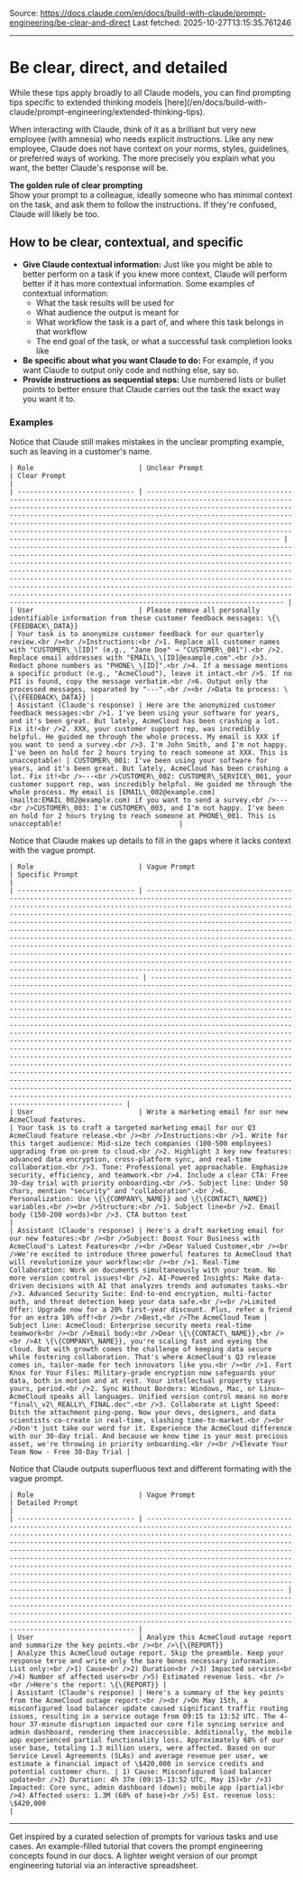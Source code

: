 Source: https://docs.claude.com/en/docs/build-with-claude/prompt-engineering/be-clear-and-direct
Last fetched: 2025-10-27T13:15:35.761246

---

# Be clear, direct, and detailed

<Note>
  While these tips apply broadly to all Claude models, you can find prompting tips specific to extended thinking models [here](/en/docs/build-with-claude/prompt-engineering/extended-thinking-tips).
</Note>

When interacting with Claude, think of it as a brilliant but very new employee (with amnesia) who needs explicit instructions. Like any new employee, Claude does not have context on your norms, styles, guidelines, or preferred ways of working.
The more precisely you explain what you want, the better Claude's response will be.

<Tip>**The golden rule of clear prompting**<br />Show your prompt to a colleague, ideally someone who has minimal context on the task, and ask them to follow the instructions. If they're confused, Claude will likely be too.</Tip>

## How to be clear, contextual, and specific

* **Give Claude contextual information:** Just like you might be able to better perform on a task if you knew more context, Claude will perform better if it has more contextual information. Some examples of contextual information:
  * What the task results will be used for
  * What audience the output is meant for
  * What workflow the task is a part of, and where this task belongs in that workflow
  * The end goal of the task, or what a successful task completion looks like
* **Be specific about what you want Claude to do:** For example, if you want Claude to output only code and nothing else, say so.
* **Provide instructions as sequential steps:** Use numbered lists or bullet points to better ensure that Claude carries out the task the exact way you want it to.

### Examples

<AccordionGroup>
  <Accordion title="Example: Anonymizing customer feedback">
    Notice that Claude still makes mistakes in the unclear prompting example, such as leaving in a customer's name.

    | Role                          | Unclear Prompt                                                                                                                                                                                                                                                                                                                                                                                                                                                        | Clear Prompt                                                                                                                                                                                                                                                                                                                                                                                                                                                                                                                                                                   |
    | ----------------------------- | --------------------------------------------------------------------------------------------------------------------------------------------------------------------------------------------------------------------------------------------------------------------------------------------------------------------------------------------------------------------------------------------------------------------------------------------------------------------- | ------------------------------------------------------------------------------------------------------------------------------------------------------------------------------------------------------------------------------------------------------------------------------------------------------------------------------------------------------------------------------------------------------------------------------------------------------------------------------------------------------------------------------------------------------------------------------ |
    | User                          | Please remove all personally identifiable information from these customer feedback messages: \{\{FEEDBACK\_DATA}}                                                                                                                                                                                                                                                                                                                                                     | Your task is to anonymize customer feedback for our quarterly review.<br /><br />Instructions:<br />1. Replace all customer names with "CUSTOMER\_\[ID]" (e.g., "Jane Doe" → "CUSTOMER\_001").<br />2. Replace email addresses with "EMAIL\_\[ID]@example.com".<br />3. Redact phone numbers as "PHONE\_\[ID]".<br />4. If a message mentions a specific product (e.g., "AcmeCloud"), leave it intact.<br />5. If no PII is found, copy the message verbatim.<br />6. Output only the processed messages, separated by "---".<br /><br />Data to process: \{\{FEEDBACK\_DATA}} |
    | Assistant (Claude's response) | Here are the anonymized customer feedback messages:<br />1. I've been using your software for years, and it's been great. But lately, AcmeCloud has been crashing a lot. Fix it!<br />2. XXX, your customer support rep, was incredibly helpful. He guided me through the whole process. My email is XXX if you want to send a survey.<br />3. I'm John Smith, and I'm not happy. I've been on hold for 2 hours trying to reach someone at XXX. This is unacceptable! | CUSTOMER\_001: I've been using your software for years, and it's been great. But lately, AcmeCloud has been crashing a lot. Fix it!<br />---<br />CUSTOMER\_002: CUSTOMER\_SERVICE\_001, your customer support rep, was incredibly helpful. He guided me through the whole process. My email is [EMAIL\_002@example.com](mailto:EMAIL_002@example.com) if you want to send a survey.<br />---<br />CUSTOMER\_003: I'm CUSTOMER\_003, and I'm not happy. I've been on hold for 2 hours trying to reach someone at PHONE\_001. This is unacceptable!                             |
  </Accordion>

  <Accordion title="Example: Crafting a marketing email campaign">
    Notice that Claude makes up details to fill in the gaps where it lacks context with the vague prompt.

    | Role                          | Vague Prompt                                                                                                                                                                                                                                                                                                                                                                                                                                                                                                                                                                                                                                                                                                                                                                                     | Specific Prompt                                                                                                                                                                                                                                                                                                                                                                                                                                                                                                                                                                                                                                                                                                                                                                                                                                                                                                                                                                                                                                                                                                                                           |
    | ----------------------------- | ------------------------------------------------------------------------------------------------------------------------------------------------------------------------------------------------------------------------------------------------------------------------------------------------------------------------------------------------------------------------------------------------------------------------------------------------------------------------------------------------------------------------------------------------------------------------------------------------------------------------------------------------------------------------------------------------------------------------------------------------------------------------------------------------ | --------------------------------------------------------------------------------------------------------------------------------------------------------------------------------------------------------------------------------------------------------------------------------------------------------------------------------------------------------------------------------------------------------------------------------------------------------------------------------------------------------------------------------------------------------------------------------------------------------------------------------------------------------------------------------------------------------------------------------------------------------------------------------------------------------------------------------------------------------------------------------------------------------------------------------------------------------------------------------------------------------------------------------------------------------------------------------------------------------------------------------------------------------- |
    | User                          | Write a marketing email for our new AcmeCloud features.                                                                                                                                                                                                                                                                                                                                                                                                                                                                                                                                                                                                                                                                                                                                          | Your task is to craft a targeted marketing email for our Q3 AcmeCloud feature release.<br /><br />Instructions:<br />1. Write for this target audience: Mid-size tech companies (100-500 employees) upgrading from on-prem to cloud.<br />2. Highlight 3 key new features: advanced data encryption, cross-platform sync, and real-time collaboration.<br />3. Tone: Professional yet approachable. Emphasize security, efficiency, and teamwork.<br />4. Include a clear CTA: Free 30-day trial with priority onboarding.<br />5. Subject line: Under 50 chars, mention "security" and "collaboration".<br />6. Personalization: Use \{\{COMPANY\_NAME}} and \{\{CONTACT\_NAME}} variables.<br /><br />Structure:<br />1. Subject line<br />2. Email body (150-200 words)<br />3. CTA button text                                                                                                                                                                                                                                                                                                                                                        |
    | Assistant (Claude's response) | Here's a draft marketing email for our new features:<br /><br />Subject: Boost Your Business with AcmeCloud's Latest Features<br /><br />Dear Valued Customer,<br /><br />We're excited to introduce three powerful features to AcmeCloud that will revolutionize your workflow:<br /><br />1. Real-Time Collaboration: Work on documents simultaneously with your team. No more version control issues!<br />2. AI-Powered Insights: Make data-driven decisions with AI that analyzes trends and automates tasks.<br />3. Advanced Security Suite: End-to-end encryption, multi-factor auth, and threat detection keep your data safe.<br /><br />Limited Offer: Upgrade now for a 20% first-year discount. Plus, refer a friend for an extra 10% off!<br /><br />Best,<br />The AcmeCloud Team | Subject line: AcmeCloud: Enterprise security meets real-time teamwork<br /><br />Email body:<br />Dear \{\{CONTACT\_NAME}},<br /><br />At \{\{COMPANY\_NAME}}, you're scaling fast and eyeing the cloud. But with growth comes the challenge of keeping data secure while fostering collaboration. That's where AcmeCloud's Q3 release comes in, tailor-made for tech innovators like you.<br /><br />1. Fort Knox for Your Files: Military-grade encryption now safeguards your data, both in motion and at rest. Your intellectual property stays yours, period.<br />2. Sync Without Borders: Windows, Mac, or Linux—AcmeCloud speaks all languages. Unified version control means no more "final\_v2\_REALLY\_FINAL.doc".<br />3. Collaborate at Light Speed: Ditch the attachment ping-pong. Now your devs, designers, and data scientists co-create in real-time, slashing time-to-market.<br /><br />Don't just take our word for it. Experience the AcmeCloud difference with our 30-day trial. And because we know time is your most precious asset, we're throwing in priority onboarding.<br /><br />Elevate Your Team Now - Free 30-Day Trial |
  </Accordion>

  <Accordion title="Example: Incident response">
    Notice that Claude outputs superfluous text and different formating with the vague prompt.

    | Role                          | Vague Prompt                                                                                                                                                                                                                                                                                                                                                                                                                                                                                                                                                                                                                                                                             | Detailed Prompt                                                                                                                                                                                                                                                                                                         |
    | ----------------------------- | ---------------------------------------------------------------------------------------------------------------------------------------------------------------------------------------------------------------------------------------------------------------------------------------------------------------------------------------------------------------------------------------------------------------------------------------------------------------------------------------------------------------------------------------------------------------------------------------------------------------------------------------------------------------------------------------- | ----------------------------------------------------------------------------------------------------------------------------------------------------------------------------------------------------------------------------------------------------------------------------------------------------------------------- |
    | User                          | Analyze this AcmeCloud outage report and summarize the key points.<br /><br />\{\{REPORT}}                                                                                                                                                                                                                                                                                                                                                                                                                                                                                                                                                                                               | Analyze this AcmeCloud outage report. Skip the preamble. Keep your response terse and write only the bare bones necessary information. List only:<br />1) Cause<br />2) Duration<br />3) Impacted services<br />4) Number of affected users<br />5) Estimated revenue loss. <br /><br />Here's the report: \{\{REPORT}} |
    | Assistant (Claude's response) | Here's a summary of the key points from the AcmeCloud outage report:<br /><br />On May 15th, a misconfigured load balancer update caused significant traffic routing issues, resulting in a service outage from 09:15 to 13:52 UTC. The 4-hour 37-minute disruption impacted our core file syncing service and admin dashboard, rendering them inaccessible. Additionally, the mobile app experienced partial functionality loss. Approximately 68% of our user base, totaling 1.3 million users, were affected. Based on our Service Level Agreements (SLAs) and average revenue per user, we estimate a financial impact of \$420,000 in service credits and potential customer churn. | 1) Cause: Misconfigured load balancer update<br />2) Duration: 4h 37m (09:15-13:52 UTC, May 15)<br />3) Impacted: Core sync, admin dashboard (down); mobile app (partial)<br />4) Affected users: 1.3M (68% of base)<br />5) Est. revenue loss: \$420,000                                                               |
  </Accordion>
</AccordionGroup>

***

<CardGroup cols={3}>
  <Card title="Prompt library" icon="link" href="/en/resources/prompt-library/library">
    Get inspired by a curated selection of prompts for various tasks and use cases.
  </Card>

  <Card title="GitHub prompting tutorial" icon="link" href="https://github.com/anthropics/prompt-eng-interactive-tutorial">
    An example-filled tutorial that covers the prompt engineering concepts found in our docs.
  </Card>

  <Card title="Google Sheets prompting tutorial" icon="link" href="https://docs.google.com/spreadsheets/d/19jzLgRruG9kjUQNKtCg1ZjdD6l6weA6qRXG5zLIAhC8">
    A lighter weight version of our prompt engineering tutorial via an interactive spreadsheet.
  </Card>
</CardGroup>